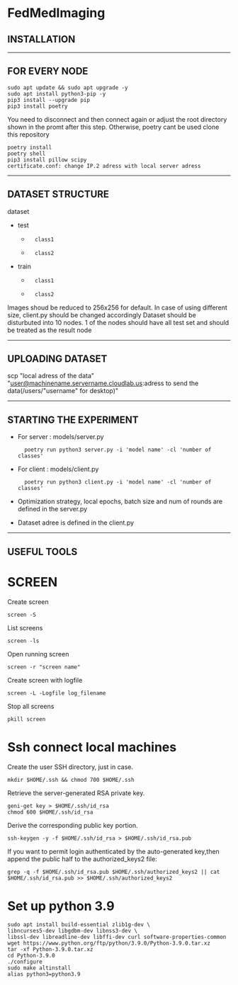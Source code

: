 # FedMedImaging


## INSTALLATION 
-----------------------------------
FOR EVERY NODE
-----------------------------------
	sudo apt update && sudo apt upgrade -y
	sudo apt install python3-pip -y
	pip3 install --upgrade pip
	pip3 install poetry
You need to disconnect and then connect again or adjust the root directory shown in the promt after this step. Otherwise, poetry cant be used
clone this repository

 	poetry install
	poetry shell
	pip3 install pillow scipy
	certificate.conf: change IP.2 adress with local server adress

-----------------------------------
DATASET STRUCTURE
-----------------------------------
dataset
-  	test
	-		class1
	-		class2
-	train
	-		class1
	-		class2

Images shoud be reduced to 256x256 for default. In case of using different size, client.py should be changed accordingly
Dataset should be disturbuted into 10 nodes. 1 of the nodes should have all test set and should be treated as the result node

-----------------------------------
UPLOADING DATASET
-----------------------------------

scp "local adress of the data" "user@machinename.servername.cloudlab.us:adress to send the data(/users/"username" for desktop)"

-----------------------------------
STARTING THE EXPERIMENT
-----------------------------------
- For server : models/server.py
		
		poetry run python3 server.py -i 'model name' -cl 'number of classes'
- For client : models/client.py

		poetry run python3 client.py -i 'model name' -cl 'number of classes'
- Optimization strategy, local epochs, batch size and num of rounds are defined in the server.py
- Dataset adree is defined in the client.py

-----------------------------------
USEFUL TOOLS
-----------------------------------
# SCREEN

Create screen
	
	screen -S 
List screens	

	screen -ls 
Open running screen

	screen -r "screen name" 
Create screen with logfile
 
	screen -L -Logfile log_filename 
Stop all screens	
	
	pkill screen  

# Ssh connect local machines


 Create the user SSH directory, just in case.
 
 	mkdir $HOME/.ssh && chmod 700 $HOME/.ssh

Retrieve the server-generated RSA private key.

 	geni-get key > $HOME/.ssh/id_rsa
	chmod 600 $HOME/.ssh/id_rsa

Derive the corresponding public key portion.
	
  	ssh-keygen -y -f $HOME/.ssh/id_rsa > $HOME/.ssh/id_rsa.pub

If you want to permit login authenticated by the auto-generated key,then append the public half to the authorized_keys2 file:

	grep -q -f $HOME/.ssh/id_rsa.pub $HOME/.ssh/authorized_keys2 || cat $HOME/.ssh/id_rsa.pub >> $HOME/.ssh/authorized_keys2

# Set up python 3.9


	sudo apt install build-essential zlib1g-dev \
	libncurses5-dev libgdbm-dev libnss3-dev \
	libssl-dev libreadline-dev libffi-dev curl software-properties-common
	wget https://www.python.org/ftp/python/3.9.0/Python-3.9.0.tar.xz
	tar -xf Python-3.9.0.tar.xz
	cd Python-3.9.0
	./configure
	sudo make altinstall
	alias python3=python3.9



